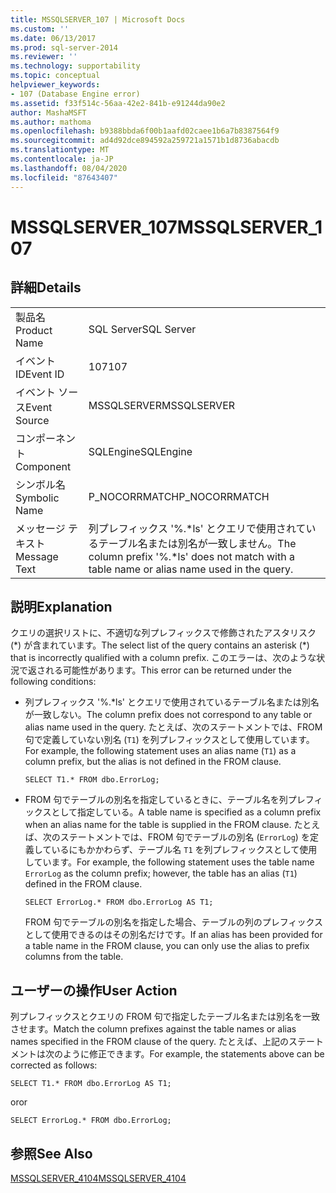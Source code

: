 ```yaml
---
title: MSSQLSERVER_107 | Microsoft Docs
ms.custom: ''
ms.date: 06/13/2017
ms.prod: sql-server-2014
ms.reviewer: ''
ms.technology: supportability
ms.topic: conceptual
helpviewer_keywords:
- 107 (Database Engine error)
ms.assetid: f33f514c-56aa-42e2-841b-e91244da90e2
author: MashaMSFT
ms.author: mathoma
ms.openlocfilehash: b9388bbda6f00b1aafd02caee1b6a7b8387564f9
ms.sourcegitcommit: ad4d92dce894592a259721a1571b1d8736abacdb
ms.translationtype: MT
ms.contentlocale: ja-JP
ms.lasthandoff: 08/04/2020
ms.locfileid: "87643407"
---
```

# <a name="mssqlserver_107"></a><span data-ttu-id="e74f3-102">MSSQLSERVER_107</span><span class="sxs-lookup"><span data-stu-id="e74f3-102">MSSQLSERVER_107</span></span>
    
## <a name="details"></a><span data-ttu-id="e74f3-103">詳細</span><span class="sxs-lookup"><span data-stu-id="e74f3-103">Details</span></span>  
  
|||  
|-|-|  
|<span data-ttu-id="e74f3-104">製品名</span><span class="sxs-lookup"><span data-stu-id="e74f3-104">Product Name</span></span>|<span data-ttu-id="e74f3-105">SQL Server</span><span class="sxs-lookup"><span data-stu-id="e74f3-105">SQL Server</span></span>|  
|<span data-ttu-id="e74f3-106">イベント ID</span><span class="sxs-lookup"><span data-stu-id="e74f3-106">Event ID</span></span>|<span data-ttu-id="e74f3-107">107</span><span class="sxs-lookup"><span data-stu-id="e74f3-107">107</span></span>|  
|<span data-ttu-id="e74f3-108">イベント ソース</span><span class="sxs-lookup"><span data-stu-id="e74f3-108">Event Source</span></span>|<span data-ttu-id="e74f3-109">MSSQLSERVER</span><span class="sxs-lookup"><span data-stu-id="e74f3-109">MSSQLSERVER</span></span>|  
|<span data-ttu-id="e74f3-110">コンポーネント</span><span class="sxs-lookup"><span data-stu-id="e74f3-110">Component</span></span>|<span data-ttu-id="e74f3-111">SQLEngine</span><span class="sxs-lookup"><span data-stu-id="e74f3-111">SQLEngine</span></span>|  
|<span data-ttu-id="e74f3-112">シンボル名</span><span class="sxs-lookup"><span data-stu-id="e74f3-112">Symbolic Name</span></span>|<span data-ttu-id="e74f3-113">P_NOCORRMATCH</span><span class="sxs-lookup"><span data-stu-id="e74f3-113">P_NOCORRMATCH</span></span>|  
|<span data-ttu-id="e74f3-114">メッセージ テキスト</span><span class="sxs-lookup"><span data-stu-id="e74f3-114">Message Text</span></span>|<span data-ttu-id="e74f3-115">列プレフィックス '%.\*ls' とクエリで使用されているテーブル名または別名が一致しません。</span><span class="sxs-lookup"><span data-stu-id="e74f3-115">The column prefix '%.\*ls' does not match with a table name or alias name used in the query.</span></span>|  
  
## <a name="explanation"></a><span data-ttu-id="e74f3-116">説明</span><span class="sxs-lookup"><span data-stu-id="e74f3-116">Explanation</span></span>  
 <span data-ttu-id="e74f3-117">クエリの選択リストに、不適切な列プレフィックスで修飾されたアスタリスク (\*) が含まれています。</span><span class="sxs-lookup"><span data-stu-id="e74f3-117">The select list of the query contains an asterisk (\*) that is incorrectly qualified with a column prefix.</span></span> <span data-ttu-id="e74f3-118">このエラーは、次のような状況で返される可能性があります。</span><span class="sxs-lookup"><span data-stu-id="e74f3-118">This error can be returned under the following conditions:</span></span>  
  
-   <span data-ttu-id="e74f3-119">列プレフィックス '%.\*ls' とクエリで使用されているテーブル名または別名が一致しない。</span><span class="sxs-lookup"><span data-stu-id="e74f3-119">The column prefix does not correspond to any table or alias name used in the query.</span></span> <span data-ttu-id="e74f3-120">たとえば、次のステートメントでは、FROM 句で定義していない別名 (`T1`) を列プレフィックスとして使用しています。</span><span class="sxs-lookup"><span data-stu-id="e74f3-120">For example, the following statement uses an alias name (`T1`) as a column prefix, but the alias is not defined in the FROM clause.</span></span>  
  
    ```  
    SELECT T1.* FROM dbo.ErrorLog;  
    ```  
  
-   <span data-ttu-id="e74f3-121">FROM 句でテーブルの別名を指定しているときに、テーブル名を列プレフィックスとして指定している。</span><span class="sxs-lookup"><span data-stu-id="e74f3-121">A table name is specified as a column prefix when an alias name for the table is supplied in the FROM clause.</span></span> <span data-ttu-id="e74f3-122">たとえば、次のステートメントでは、FROM 句でテーブルの別名 (`ErrorLog`) を定義しているにもかかわらず、テーブル名 `T1` を列プレフィックスとして使用しています。</span><span class="sxs-lookup"><span data-stu-id="e74f3-122">For example, the following statement uses the table name `ErrorLog` as the column prefix; however, the table has an alias (`T1`) defined in the FROM clause.</span></span>  
  
    ```  
    SELECT ErrorLog.* FROM dbo.ErrorLog AS T1;  
    ```  
  
     <span data-ttu-id="e74f3-123">FROM 句でテーブルの別名を指定した場合、テーブルの列のプレフィックスとして使用できるのはその別名だけです。</span><span class="sxs-lookup"><span data-stu-id="e74f3-123">If an alias has been provided for a table name in the FROM clause, you can only use the alias to prefix columns from the table.</span></span>  
  
## <a name="user-action"></a><span data-ttu-id="e74f3-124">ユーザーの操作</span><span class="sxs-lookup"><span data-stu-id="e74f3-124">User Action</span></span>  
 <span data-ttu-id="e74f3-125">列プレフィックスとクエリの FROM 句で指定したテーブル名または別名を一致させます。</span><span class="sxs-lookup"><span data-stu-id="e74f3-125">Match the column prefixes against the table names or alias names specified in the FROM clause of the query.</span></span> <span data-ttu-id="e74f3-126">たとえば、上記のステートメントは次のように修正できます。</span><span class="sxs-lookup"><span data-stu-id="e74f3-126">For example, the statements above can be corrected as follows:</span></span>  
  
```  
SELECT T1.* FROM dbo.ErrorLog AS T1;  
```  
  
 <span data-ttu-id="e74f3-127">or</span><span class="sxs-lookup"><span data-stu-id="e74f3-127">or</span></span>  
  
```  
SELECT ErrorLog.* FROM dbo.ErrorLog;  
```  
  
## <a name="see-also"></a><span data-ttu-id="e74f3-128">参照</span><span class="sxs-lookup"><span data-stu-id="e74f3-128">See Also</span></span>  
 [<span data-ttu-id="e74f3-129">MSSQLSERVER_4104</span><span class="sxs-lookup"><span data-stu-id="e74f3-129">MSSQLSERVER_4104</span></span>](mssqlserver-4104-database-engine-error.md)  
  
  
